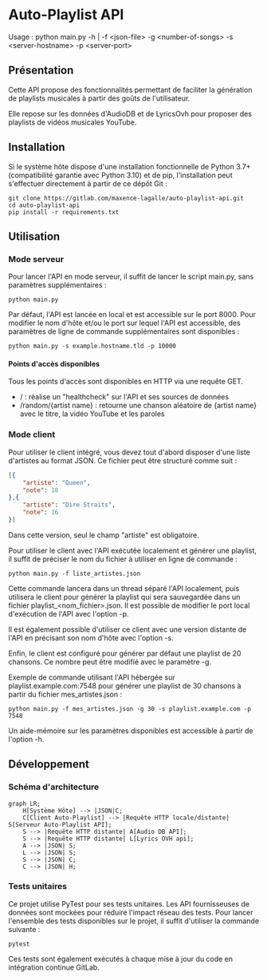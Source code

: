 # Auto-Playlist API

Usage : python main.py -h | -f \<json-file\> -g \<number-of-songs\> -s \<server-hostname\> -p \<server-port\>

## Présentation

Cette API propose des fonctionnalités permettant de faciliter la génération 
de playlists musicales à partir des goûts de l'utilisateur.

Elle repose sur les données d'AudioDB et de LyricsOvh pour proposer des
playlists de vidéos musicales YouTube.

## Installation

Si le système hôte dispose d'une installation fonctionnelle de Python 3.7+ (compatibilité garantie avec Python 3.10) 
et de pip, l'installation peut s'effectuer directement à partir de ce dépôt Git :

```shell
git clone https://gitlab.com/maxence-lagalle/auto-playlist-api.git
cd auto-playlist-api
pip install -r requirements.txt
```

## Utilisation

### Mode serveur

Pour lancer l'API en mode serveur, il suffit de lancer le script main.py, sans paramètres supplémentaires :
```shell
python main.py
```

Par défaut, l'API est lancée en local et est accessible sur le port 8000.
Pour modifier le nom d'hôte et/ou le port sur lequel l'API est accessible, des paramètres de ligne de commande supplémentaires
sont disponibles :
```shell
python main.py -s example.hostname.tld -p 10000
```

#### Points d'accès disponibles

Tous les points d'accès sont disponibles en HTTP via une requête GET.
* / : réalise un "healthcheck" sur l'API et ses sources de données
* /random/{artist name} : retourne une chanson aléatoire de {artist name} avec le titre, la vidéo YouTube et les paroles

### Mode client

Pour utiliser le client intégré, vous devez tout d'abord disposer d'une liste d'artistes au format JSON. Ce fichier 
peut être structuré comme suit :

```json
[{
    "artiste": "Queen",
    "note": 18
},{
    "artiste": "Dire Straits",
    "note": 16
}]
```

Dans cette version, seul le champ "artiste" est obligatoire.

Pour utiliser le client avec l'API exécutée localement et générer une playlist, il suffit de préciser le nom du fichier
à utiliser en ligne de commande :
```shell
python main.py -f liste_artistes.json
```

Cette commande lancera dans un thread séparé l'API localement, puis utilisera le client pour générer la playlist qui
sera sauvegardée dans un fichier playlist_<nom_fichier>.json. Il est possible de modifier le port local d'exécution de 
l'API avec l'option -p.

Il est également possible d'utiliser ce client avec une version distante de l'API en précisant son nom d'hôte avec
l'option -s.

Enfin, le client est configuré pour générer par défaut une playlist de 20 chansons. Ce nombre peut être modifié avec le
paramètre -g.

Exemple de commande utilisant l'API hébergée sur playlist.example.com:7548 pour générer une
playlist de 30 chansons à partir du fichier mes_artistes.json :
```shell
python main.py -f mes_artistes.json -g 30 -s playlist.example.com -p 7548
```

Un aide-mémoire sur les paramètres disponibles est accessible à partir de l'option -h.

## Développement

### Schéma d'architecture

```mermaid
graph LR;
    H[Système Hôte] --> |JSON|C;
    C[Client Auto-Playlist] --> |Requête HTTP locale/distante| S[Serveur Auto-Playlist API];
    S --> |Requête HTTP distante| A[Audio DB API];
    S --> |Requête HTTP distante| L[Lyrics OVH api];
    A --> |JSON| S;
    L --> |JSON| S;
    S --> |JSON| C;
    C --> |JSON| H;
```

### Tests unitaires

Ce projet utilise PyTest pour ses tests unitaires. Les API fournisseuses de données sont mockées pour
réduire l'impact réseau des tests. Pour lancer l'ensemble des tests disponibles sur le projet, il suffit d'utiliser la
commande suivante :
```shell
pytest
```

Ces tests sont également exécutés à chaque mise à jour du code en intégration continue GitLab.